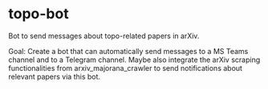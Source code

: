# topo-bot
Bot to send messages about topo-related papers in arXiv.

Goal: Create a bot that can automatically send messages to a MS Teams channel and to a Telegram channel. 
Maybe also integrate the arXiv scraping functionalities from arxiv_majorana_crawler to send notifications about relevant papers via this bot.

